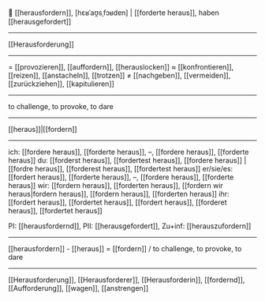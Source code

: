 🤺 [[herausfordern]], [hɛʁˈaʊ̯sˌfɔʁdɐn] | [[forderte heraus]], haben [[herausgefordert]]

---
[[Herausforderung]]

---
= [[provozieren]], [[auffordern]], [[herauslocken]]
≈ [[konfrontieren]], [[reizen]], [[anstacheln]], [[trotzen]]
≠ [[nachgeben]], [[vermeiden]], [[zurückziehen]], [[kapitulieren]]

---
to challenge, to provoke, to dare

---
[[heraus]]|[[fordern]]

---
ich: [[fordere heraus]], [[forderte heraus]], –, [[fordere heraus]], [[forderte heraus]]
du: [[forderst heraus]], [[fordertest heraus]], [[fordere heraus]] | [[fordre heraus]], [[forderest heraus]], [[fordertest heraus]]
er/sie/es: [[fordert heraus]], [[forderte heraus]], –, [[fordere heraus]], [[forderte heraus]]
wir: [[fordern heraus]], [[forderten heraus]], [[fordern wir heraus|fordern heraus]], [[fordern heraus]], [[forderten heraus]]
ihr: [[fordert heraus]], [[fordertet heraus]], [[fordert heraus]], [[forderet heraus]], [[fordertet heraus]]

PI: [[herausfordernd]], PII: [[herausgefordert]], Zu+inf: [[herauszufordern]]

---
[[herausfordern]] - [[heraus]] = [[fordern]] / to challenge, to provoke, to dare

---
[[Herausforderung]], [[Herausforderer]], [[Herausforderin]], [[fordernd]], [[Aufforderung]], [[wagen]], [[anstrengen]]
